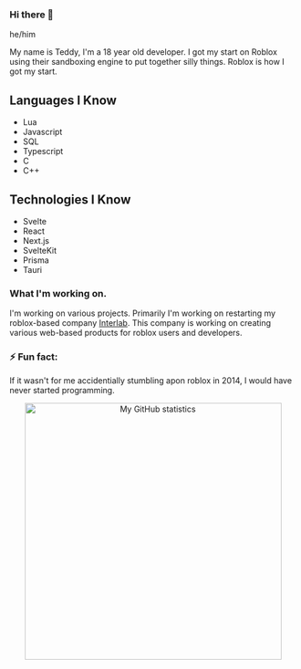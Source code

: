 ### Hi there 👋
he/him

My name is Teddy, I'm a 18 year old developer. I got my start on Roblox using their sandboxing engine to put together silly things. Roblox is how I got my start.

## Languages I Know
- Lua
- Javascript
- SQL
- Typescript
- C
- C++

## Technologies I Know
- Svelte
- React
- Next.js
- SvelteKit
- Prisma
- Tauri

### What I'm working on.
I'm working on various projects. Primarily I'm working on restarting my roblox-based company [Interlab](https://github.com/interlab-org). This company is working on creating various web-based products for roblox users and developers.

### ⚡ Fun fact:
If it wasn't for me accidentially stumbling apon roblox in 2014, I would have never started programming.

<p align="center">
<img src="https://github-readme-stats.vercel.app/api?username=uhteddy&show_icons=true" alt="My GitHub statistics" width="450"/>
</p>

